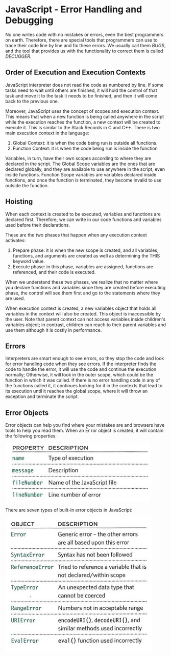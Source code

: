 # JavaScript - Error Handling and Debugging

No one writes code with no mistakes or errors, even the best programmers on earth. Therefore, there are special tools that programmers can use to trace their code line by line and fix these errors. We usually call them *BUGS*, and the tool that provides us with the functionality to correct them is called *DECUGGER*. 

## Order of Execution and Execution Contexts

JavaScript interpreter does not read the code as numbered by line. If some tasks need to wait until others are finished, it will hold the control of that task and move it to the task it needs to be finished, and then it will come back to the previous one.

Moreover, JavaScript uses the concept of scopes and execution context. This means that when a new function is being called anywhere in the script while the execution reaches the function, a new context will be created to execute it. This is similar to the Stack Records in C and C++. There is two main execution context in the language:

1. Global Context: it is when the code being run is outside all functions.
2. Function Context: it is when the code being run is inside the function

Variables, in turn, have their own scopes according to where they are declared in the script. The Global Scope variables are the ones that are declared globally, and they are available to use anywhere in the script, even inside functions. Function Scope variables are variables declared inside functions, and once the function is terminated, they become invalid to use outside the function. 

## Hoisting 

When each context is created to be executed, variables and functions are declared first. Therefore, we can write in our code functions and variables used before their declarations.

These are the two phases that happen when any execution context activates:

1. Prepare phase: it is when the new scope is created, and all variables, functions, and arguments are created as well as determining the THIS keyword value.
2. Execute phase: in this phase, variables are assigned, functions are referenced, and their code is executed.

When we understand these two phases, we realize that no matter where you declare functions and variables since they are created before executing phase, the control will see them first and go to the statements where they are used.

When execution context is created, a new variables object that holds all variables in the context will also be created. This object is inaccessible by the user. Note that parent context can not access variables inside children's variables object; in contrast, children can reach to their parent variables and use them although it is costly in performance.

## Errors

Interpreters are smart enough to see errors, so they stop the code and look for error handling code when they see errors. If the interpreter finds the code to handle the error, it will use the code and continue the execution normally; Otherwise, it will look in the outer scope, which could be the function in which it was called. If there is no error handling code in any of the functions called it, it continues looking for it in the contexts that lead to its execution until it reaches the global scope, where it will throw an exception and terminate the script.

## Error Objects

Error objects can help you find where your mistakes are and browsers have tools to help you read them. When an Er ror object is created, it will contain the following properties:

![Error Properties](../images/ErrorProperties.jpg)

There are seven types of built-in error objects in JavaScript:

![Error Objects](../images/ErrorObject.jpg)